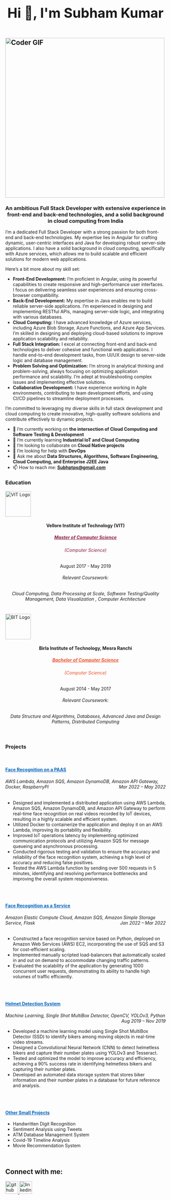 <h2 align="left">
 <abc>
  <h1 align="center">Hi 👋, I'm Subham Kumar</h1>
  <br>
    <img src="https://media.giphy.com/media/SWoSkN6DxTszqIKEqv/giphy.gif" alt="Coder GIF" width="500">
 </abc>
</h2>

<h3 align="center">An ambitious Full Stack Developer with extensive experience in front-end and back-end technologies, and a solid background in cloud computing from India</h3>

<p align="left">
I’m a dedicated Full Stack Developer with a strong passion for both front-end and back-end technologies. My expertise lies in Angular for crafting dynamic, user-centric interfaces and Java for developing robust server-side applications. I also have a solid background in cloud computing, specifically with Azure services, which allows me to build scalable and efficient solutions for modern web applications.
</p>

<p align="left">
Here’s a bit more about my skill set:
</p>
<ul>
  <li><strong>Front-End Development:</strong> I’m proficient in Angular, using its powerful capabilities to create responsive and high-performance user interfaces. I focus on delivering seamless user experiences and ensuring cross-browser compatibility.</li>
  <li><strong>Back-End Development:</strong> My expertise in Java enables me to build reliable server-side applications. I’m experienced in designing and implementing RESTful APIs, managing server-side logic, and integrating with various databases.</li>
  <li><strong>Cloud Computing:</strong> I have advanced knowledge of Azure services, including Azure Blob Storage, Azure Functions, and Azure App Services. I’m skilled in designing and deploying cloud-based solutions to improve application scalability and reliability.</li>
  <li><strong>Full Stack Integration:</strong> I excel at connecting front-end and back-end technologies to deliver cohesive and functional web applications. I handle end-to-end development tasks, from UI/UX design to server-side logic and database management.</li>
  <li><strong>Problem Solving and Optimization:</strong> I’m strong in analytical thinking and problem-solving, always focusing on optimizing application performance and scalability. I’m adept at troubleshooting complex issues and implementing effective solutions.</li>
  <li><strong>Collaborative Development:</strong> I have experience working in Agile environments, contributing to team development efforts, and using CI/CD pipelines to streamline deployment processes.</li>
</ul>

<p align="left">
I’m committed to leveraging my diverse skills in full stack development and cloud computing to create innovative, high-quality software solutions and contribute effectively to dynamic projects.
</p>

- 🔭 I’m currently working on **the intersection of Cloud Computing and Software Testing & Development**
- 🌱 I’m currently learning **Industrial IoT and Cloud Computing**
- 👯 I’m looking to collaborate on **Cloud Native projects**
- 🤝 I’m looking for help with **DevOps**
- 💬 Ask me about **Data Structures, Algorithms, Software Engineering, Cloud Computing, and Enterprise J2EE Java**
- 📫 How to reach me: **Subhptps@gmail.com**

<h3 align="left">Education</h3>
<div class="row">
  <div class="col-md-6" data-aos="fade-up">
    <div class="icon-box" style="padding:0px 0px;padding-bottom: 5px;border-radius: 0.5rem;">
    <img src="https://formfees.com/wp-content/uploads/VIT-Vellore-logo.png" class="img-fluid" alt="VIT Logo" style="width: 80px; height: auto;">
      <h4 style="text-align:center;padding: 0px 10px;">Vellore Institute of Technology (VIT)</h4>
      <h5 style="text-align:center;padding: 0px 10px;">
        <a href="assets/VIT_Degree_cert.pdf" target="_blank" style="color:#8c1d40">
          <em>Master of Computer Science</em>
          <sup><i class="fa fa-external-link" style="font-size:12px"></i></sup>
        </a>
      </h5>
      <h6 style="text-align:center;padding: 0px 10px;color:#8c1d40"><em>(Computer Science)</em></h6>
      <p style="text-align:center;padding: 0px 10px;">August 2017 - May 2019</p>
      <h6 style="text-align:center;padding: 0px 10px;">Relevant Coursework:</h6>
      <h6 style="text-align:center;padding: 0px 10px;">Cloud Computing, Data Processing at Scale, Software Testing/Quality Management, Data Visualization , Computer Architecture </h6>
    </div>
  </div>
  <div class="col-md-6" data-aos="fade-up">
    <div class="icon-box" style="padding:0px 0px;padding-bottom: 5px;border-radius: 0.5rem;">
      <img src="https://upload.wikimedia.org/wikipedia/en/d/d2/Birla_Institute_of_Technology_Mesra.png" class="img-fluid fixed-size" alt="BIT Logo" style="width: 80px; height: auto;">
      <h4 style="text-align:center;padding: 0px 10px;">Birla Institute of Technology, Mesra Ranchi</h4>
      <h5 style="text-align:center;padding: 0px 10px;">
        <a href="assets/BIT_Degree_cert.pdf" target="_blank" style="color:#ea502a">
          <em>Bachelor of Computer Science</em>
          <sup><i class="fa fa-external-link" style="font-size:12px"></i></sup>
        </a>
      </h5>
      <h6 style="text-align:center;padding: 0px 10px;color:#ea502a"><em>(Computer Science)</em></h6>
      <p style="text-align:center;padding: 0px 10px;">August 2014 - May 2017</p>
      <h6 style="text-align:center;padding: 0px 10px;">Relevant Coursework:</h6>
      <h6 style="text-align:center;padding: 0px 10px;">Data Structure and Algorithms, Databases, Advanced Java and Design Patterns, Distributed Computing</h6>
    </div>
  </div>
</div>

<h3 align="left">Projects</h3>
<div class="row">
  <!-- Project 1 -->
  <div class="col-lg-12" data-aos="fade-up">
    <div class="col-md-12 mt-4 mt-md-0 icon-box" data-aos="fade-up" data-aos-delay="100" style="padding-top: 0; padding-bottom: 0; border-radius: 0.5rem;">
      <br>
      <h4 style="text-align:left; color: #0563bb;">
        <a href="https://github.com/subham1997007/Face-Recognition-on-a-PAAS" target="_blank" style="color: #0563bb;">
          Face Recognition on a PAAS
          <sup><i class="fa fa-external-link" style="font-size:12px"></i></sup>
        </a>
      </h4>
      <h6 style="text-align:left;">
        AWS Lambda, Amazon SQS, Amazon DynamoDB, Amazon API Gateway, Docker, RaspberryPI
        <span style="float:right;">Mar 2022 – May 2022</span>
      </h6>
      <ul style="text-align:left;">
        <li>Designed and implemented a distributed application using AWS Lambda, Amazon SQS, Amazon DynamoDB, and Amazon API Gateway to perform real-time face recognition on real videos recorded by IoT devices, resulting in a highly scalable and efficient system.</li>
        <li>Utilized Docker to containerize the application and deploy it on an AWS Lambda, improving its portability and flexibility.</li>
        <li>Improved IoT operations latency by implementing optimized communication protocols and utilizing Amazon SQS for message queueing and asynchronous processing.</li>
        <li>Conducted rigorous testing and validation to ensure the accuracy and reliability of the face recognition system, achieving a high level of accuracy and reducing false positives.</li>
        <li>Tested the AWS Lambda function by sending over 500 requests in 5 minutes, identifying and resolving performance bottlenecks and improving the overall system responsiveness.</li>
      </ul>
      <br>
    </div>
  </div>

  <!-- Project 2 -->
  <div class="col-lg-12" data-aos="fade-up">
    <div class="col-md-12 mt-4 mt-md-0 icon-box" data-aos="fade-up" data-aos-delay="100" style="padding-top: 0; padding-bottom: 0; border-radius: 0.5rem;">
      <br>
      <h4 style="text-align:left; color: #0563bb;">
        <a href="https://github.com/subham1997007/Face-Recognition-as-a-Service" target="_blank" style="color: #0563bb;">
          Face Recognition as a Service
          <sup><i class="fa fa-external-link" style="font-size:12px"></i></sup>
        </a>
      </h4>
      <h6 style="text-align:left;">
        Amazon Elastic Compute Cloud, Amazon SQS, Amazon Simple Storage Service, Flask
        <span style="float:right;">Jan 2022 – Mar 2022</span>
      </h6>
      <ul style="text-align:left;">
        <li>Constructed a face recognition service based on Python, deployed on Amazon Web Services (AWS) EC2, incorporating the use of SQS and S3 for cost-efficient scaling.</li>
        <li>Implemented manually scripted load-balancers that automatically scaled in and out on demand to accommodate changing traffic patterns.</li>
        <li>Evaluated the scalability of the application by generating 1000 concurrent user requests, demonstrating its ability to handle high volumes of traffic efficiently.</li>
      </ul>
      <br>
    </div>
  </div>


  <!-- Project 3 -->
  <div class="col-lg-12" data-aos="fade-up">
    <div class="col-md-12 mt-4 mt-md-0 icon-box" data-aos="fade-up" data-aos-delay="100" style="padding-top: 0; padding-bottom: 0; border-radius: 0.5rem;">
      <br>
      <h4 style="text-align:left; color: #0563bb;">
       <a href="https://github.com/subham1997007/Live-Helmet-Detection" target="_blank" style="color: #0563bb;">
          Helmet Detection System
          <sup><i class="fa fa-external-link" style="font-size:12px"></i></sup>
        </a>
      </h4>
      <h6 style="text-align:left;">
        Machine Learning, Single Shot MultiBox Detector, OpenCV, YOLOv3, Python
        <span style="float:right;">Aug 2019 – Nov 2019</span>
      </h6>
      <ul style="text-align:left;">
        <li>Developed a machine learning model using Single Shot MultiBox Detector (SSD) to identify bikers among moving objects in real-time video streams.</li>
        <li>Designed a Convolutional Neural Network (CNN) to detect helmetless bikers and capture their number plates using YOLOv3 and Tesseract.</li>
        <li>Tested and optimized the model to improve accuracy and efficiency, achieving a 90% success rate in identifying helmetless bikers and capturing their number plates.</li>
        <li>Developed an automated data storage system that stores biker information and their number plates in a database for future reference and analysis.</li>
      </ul>
      <br>
    </div>
  </div>

  <!-- Project 8 -->
  <div class="col-lg-12" data-aos="fade-up">
    <div class="col-md-12 mt-4 mt-md-0 icon-box" data-aos="fade-up" data-aos-delay="100" style="padding-top: 0; padding-bottom: 0; border-radius: 0.5rem;">
      <br>
      <h4 style="text-align:left; color: #0563bb;">
        <a href="https://github.com/subham1997007?tab=repositories" target="_blank" style="color: #0563bb;">
          Other Small Projects
          <sup><i class="fa fa-external-link" style="font-size:12px"></i></sup>
        </a>
      </h4>
      <ul style="text-align:left;">
        <li>Handwritten Digit Recognition</li>
        <li>Sentiment Analysis using Tweets</li>
        <li>ATM Database Management System</li>
        <li>Covid-19 Timeline Analysis</li>
        <li>Movie Recommendation System</li>
      </ul>
      <br>
    </div>
  </div>
</div>

<p align="left">
 <abc>
  <h2>Connect with me:</h2>
  <p align="left">
  <a href="https://github.com/subham1997007/Subham-Kumar/" target="_blank" >
    <img src="https://www.vectorlogo.zone/logos/github/github-icon.svg" alt="github" width="40" height="40"/>
  </a>
  <a href="https://www.linkedin.com/in/subham-gc7784" target="_blank">
    <img src="https://www.vectorlogo.zone/logos/linkedin/linkedin-icon.svg" alt="linkedin" width="40" height="40"/>
  </a>
  </p>
 </abc>
</p>

